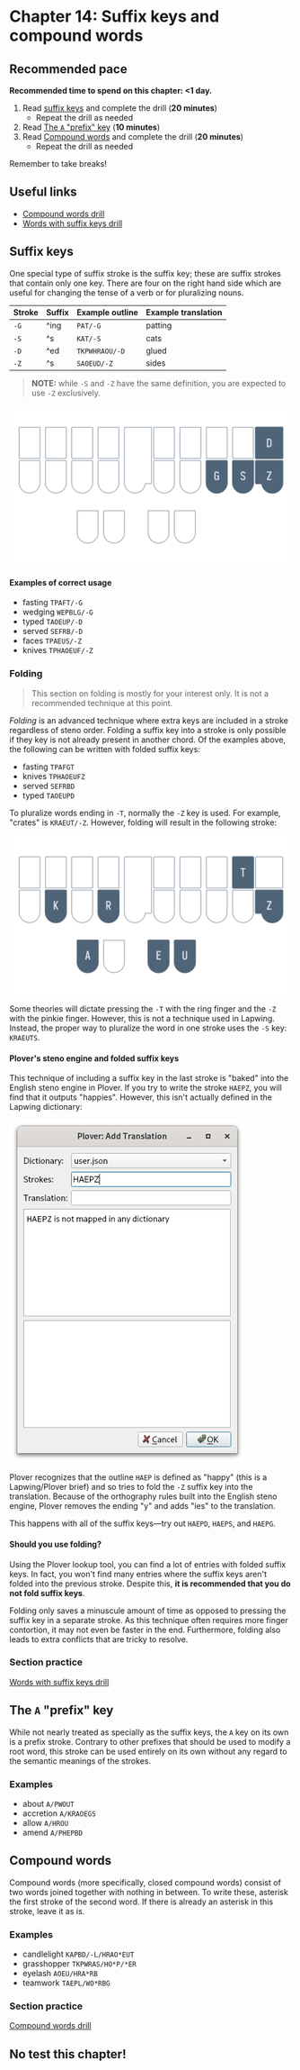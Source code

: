 # Chapter 14: Suffix keys and compound words

## Recommended pace

**Recommended time to spend on this chapter: <1 day.**

1. Read [suffix keys](#suffix-keys) and complete the drill (**20 minutes**)
   - Repeat the drill as needed
2. Read [The `A` "prefix" key](#the-a-prefix-key) (**10 minutes**)
2. Read [Compound words](#compound-words) and complete the drill (**20 minutes**)
   - Repeat the drill as needed

Remember to take breaks!

## Useful links

* [Compound words drill](practice/14-compound-words.txt)
* [Words with suffix keys drill](practice/14-suffix-keys.txt)

## Suffix keys

One special type of suffix stroke is the suffix key; these are suffix strokes that contain only one key. There are four on the right hand side which are useful for changing the tense of a verb or for pluralizing nouns.

| Stroke | Suffix | Example outline | Example translation |
| ------ | -------| --------------- | ------------------- |
| `-G` | ^ing | `PAT/-G` | patting |
| `-S` | ^s | `KAT/-S` | cats |
| `-D` | ^ed | `TKPWHRAOU/-D` | glued |
| `-Z` | ^s | `SAOEUD/-Z` | sides |

> **NOTE:** while `-S` and `-Z` have the same definition, you are expected to use `-Z` exclusively.

![](img/14-gsdz.png)

#### Examples of correct usage
* fasting `TPAFT/-G`
* wedging `WEPBLG/-G`
* typed `TAOEUP/-D`
* served `SEFRB/-D`
* faces `TPAEUS/-Z`
* knives `TPHAOEUF/-Z`

### Folding

> This section on folding is mostly for your interest only. It is not a recommended technique at this point.

*Folding* is an advanced technique where extra keys are included in a stroke regardless of steno order. Folding a suffix key into a stroke is only possible if they key is not already present in another chord. Of the examples above, the following can be written with folded suffix keys:

* fasting `TPAFGT`
* knives `TPHAOEUFZ`
* served `SEFRBD`
* typed `TAOEUPD`

To pluralize words ending in `-T`, normally the `-Z` key is used. For example, "crates" is `KRAEUT/-Z`. However, folding will result in the following stroke:

![](img/14-kraeutz.png)

Some theories will dictate pressing the `-T` with the ring finger and the `-Z` with the pinkie finger. However, this is not a technique used in Lapwing. Instead, the proper way to pluralize the word in one stroke uses the `-S` key: `KRAEUTS`.

#### Plover's steno engine and folded suffix keys

This technique of including a suffix key in the last stroke is "baked" into the English steno engine in Plover. If you try to write the stroke `HAEPZ`, you will find that it outputs "happies". However, this isn't actually defined in the Lapwing dictionary:

![](img/14-haepz.png)

Plover recognizes that the outline `HAEP` is defined as "happy" (this is a Lapwing/Plover brief) and so tries to fold the `-Z` suffix key into the translation. Because of the orthography rules built into the English steno engine, Plover removes the ending "y" and adds "ies" to the translation.

This happens with all of the suffix keys—try out `HAEPD`, `HAEPS`, and `HAEPG`.

#### Should you use folding?

Using the Plover lookup tool, you can find a lot of entries with folded suffix keys. In fact, you won't find many entries where the suffix keys aren't folded into the previous stroke. Despite this, **it is recommended that you do not fold suffix keys**.

Folding only saves a minuscule amount of time as opposed to pressing the suffix key in a separate stroke. As this technique often requires more finger contortion, it may not even be faster in the end. Furthermore, folding also leads to extra conflicts that are tricky to resolve.

### Section practice

[Words with suffix keys drill](practice/14-suffix-keys.txt)

## The `A` "prefix" key

While not nearly treated as specially as the suffix keys, the `A` key on its own is a prefix stroke. Contrary to other prefixes that should be used to modify a root word, this stroke can be used entirely on its own without any regard to the semantic meanings of the strokes.

### Examples

* about `A/PWOUT`
* accretion `A/KRAOEGS`
* allow `A/HROU`
* amend `A/PHEPBD`

## Compound words

Compound words (more specifically, closed compound words) consist of two words joined together with nothing in between. To write these, asterisk the first stroke of the second word. If there is already an asterisk in this stroke, leave it as is.

### Examples

* candlelight `KAPBD/-L/HRAO*EUT`
* grasshopper `TKPWRAS/HO*P/*ER`
* eyelash `AOEU/HRA*RB`
* teamwork `TAEPL/WO*RBG`

### Section practice

[Compound words drill](practice/14-compound-words.txt)

## No test this chapter!
